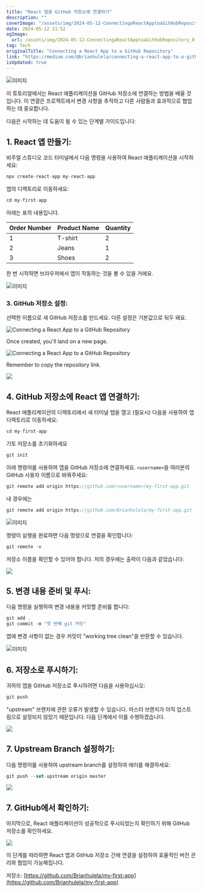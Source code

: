 ```yaml
---
title: "React 앱을 GitHub 저장소에 연결하기"
description: ""
coverImage: "/assets/img/2024-05-12-ConnectingaReactApptoaGitHubRepository_0.png"
date: 2024-05-12 21:52
ogImage: 
  url: /assets/img/2024-05-12-ConnectingaReactApptoaGitHubRepository_0.png
tag: Tech
originalTitle: "Connecting a React App to a GitHub Repository"
link: "https://medium.com/@brianhulela/connecting-a-react-app-to-a-github-repository-c2b563f1885d"
isUpdated: true
---
```





![이미지](/assets/img/2024-05-12-ConnectingaReactApptoaGitHubRepository_0.png)

이
튜토리얼에서는 React 애플리케이션을 GitHub 저장소에 연결하는 방법을 배울 것입니다. 이 연결은 프로젝트에서 변경 사항을 추적하고 다른 사람들과 효과적으로 협업하는 데 중요합니다.

다음은 시작하는 데 도움이 될 수 있는 단계별 가이드입니다:

## 1. React 앱 만들기:



비주얼 스튜디오 코드 터미널에서 다음 명령을 사용하여 React 애플리케이션을 시작하세요:

```js
npx create-react-app my-react-app
```

앱의 디렉토리로 이동하세요:

```js
cd my-first-app
```



아래는 표의 내용입니다.

| Order Number | Product Name | Quantity |
|--------------|--------------|----------|
| 1            | T-shirt      | 2        |
| 2            | Jeans        | 1        |
| 3            | Shoes        | 2        |



한 번 시작하면 브라우저에서 앱이 작동하는 것을 볼 수 있을 거에요.

![이미지](/assets/img/2024-05-12-ConnectingaReactApptoaGitHubRepository_2.png)

### 3. GitHub 저장소 설정:

선택한 이름으로 새 GitHub 저장소를 만드세요. 다른 설정은 기본값으로 둬두 돼요.




![Connecting a React App to a GitHub Repository](/assets/img/2024-05-12-ConnectingaReactApptoaGitHubRepository_3.png)

Once created, you'll land on a new page.

![Connecting a React App to a GitHub Repository](/assets/img/2024-05-12-ConnectingaReactApptoaGitHubRepository_4.png)

Remember to copy the repository link.




<img src="/assets/img/2024-05-12-ConnectingaReactApptoaGitHubRepository_5.png" />

## 4. GitHub 저장소에 React 앱 연결하기:

React 애플리케이션의 디렉토리에서 새 터미널 탭을 열고 (필요시) 다음을 사용하여 앱 디렉토리로 이동하세요:

```js
cd my-first-app
```



기토 저장소를 초기화하세요

```js
git init
```

아래 명령어를 사용하여 앱을 GitHub 저장소에 연결하세요. `<username>`을 여러분의 GitHub 사용자 이름으로 바꿔주세요:

```js
git remote add origin https://github.com/<username>/my-first-app.git
```



내 경우에는

```js
git remote add origin https://github.com/Brianhulela/my-first-app.git
```

![이미지](/assets/img/2024-05-12-ConnectingaReactApptoaGitHubRepository_6.png)

명령이 실행을 완료하면 다음 명령으로 연결을 확인합니다:



```js
git remote -v
```

저장소 이름을 확인할 수 있어야 합니다. 저의 경우에는 출력이 다음과 같았습니다:

<img src="/assets/img/2024-05-12-ConnectingaReactApptoaGitHubRepository_7.png" />

## 5. 변경 내용 준비 및 푸시:



다음 명령을 실행하여 변경 내용을 커밋할 준비를 합니다:

```js
git add .
git commit -m "첫 번째 git 커밋"
```

앱에 변경 사항이 없는 경우 커밋이 "working tree clean"을 반환할 수 있습니다.

![이미지](/assets/img/2024-05-12-ConnectingaReactApptoaGitHubRepository_8.png)



## 6. 저장소로 푸시하기:

귀하의 앱을 GitHub 저장소로 푸시하려면 다음을 사용하십시오:

```js
git push
```

"upstream" 브랜치에 관한 오류가 발생할 수 있습니다. 마스터 브랜치가 아직 업스트림으로 설정되지 않았기 때문입니다. 다음 단계에서 이를 수행하겠습니다.



<img src="/assets/img/2024-05-12-ConnectingaReactApptoaGitHubRepository_9.png" />

## 7. Upstream Branch 설정하기:

다음 명령어를 사용하여 upstream branch를 설정하여 에러를 해결하세요:

```js
git push --set-upstream origin master
```



<img src="/assets/img/2024-05-12-ConnectingaReactApptoaGitHubRepository_10.png" />

## 7. GitHub에서 확인하기:

마지막으로, React 애플리케이션이 성공적으로 푸시되었는지 확인하기 위해 GitHub 저장소를 확인하세요.

<img src="/assets/img/2024-05-12-ConnectingaReactApptoaGitHubRepository_11.png" />



이 단계를 따라하면 React 앱과 GitHub 저장소 간에 연결을 설정하여 효율적인 버전 관리와 협업이 가능해집니다.

저장소: [https://github.com/Brianhulela/my-first-app](https://github.com/Brianhulela/my-first-app)